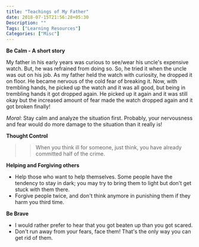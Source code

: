 ```yaml
---
title: "Teachings of My Father"
date: 2018-07-15T21:56:28+05:30
Description: ""
Tags: ["Learning Resources"]
Categories: ["Misc"]
---
```


__Be Calm - A short story__

My father in his early years was curious to see/wear his uncle's expensive watch. But, he was refrained from doing so. So, he tried it when the uncle was out on his job. As my father held the watch with curiosity, he dropped it on floor. He became nervous of the cold fear of breaking it. Now, with trembling hands, he picked up the watch and it was all good, but being in trembling hands it got dropped again. He picked up it again and it was still okay but the increased amount of fear made the watch dropped again and it got broken finally!

_Moral_: Stay calm and analyze the situation first. Probably, your nervousness and fear would do more damage to the situation than it really is!

__Thought Control__

>> When you think ill for someone, just think, you have already committed half of the crime.

__Helping and Forgiving others__

- Help those who want to help themselves. Some people have the tendency to stay in dark; you may try to bring them to light but don't get stuck with them there.
- Forgive people twice, and don't think anymore in punishing them if they harm you third time.

__Be Brave__

- I would rather prefer to hear that you got beaten up than you got scared.
- Don't run away from your fears, face them! That's the only way you can get rid of them.
